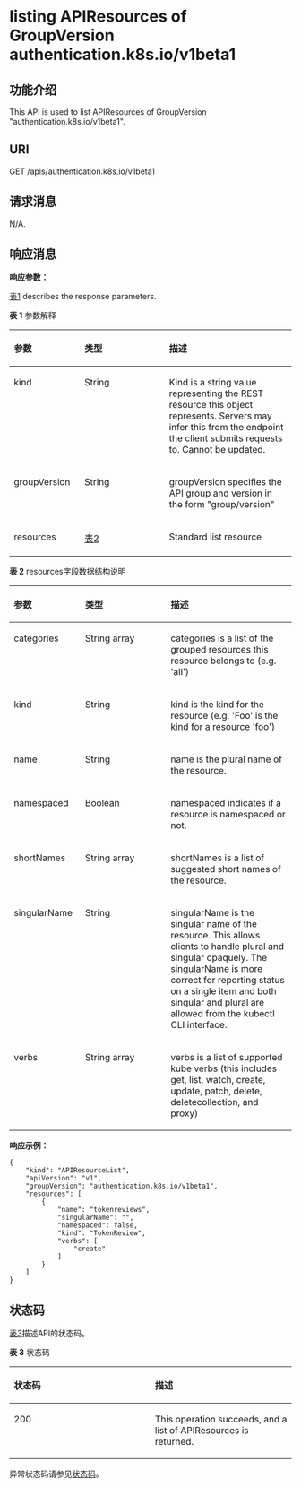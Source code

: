 # listing APIResources of GroupVersion authentication.k8s.io/v1beta1<a name="cce_02_0192"></a>

## 功能介绍<a name="section51167169"></a>

This API is used to list APIResources of GroupVersion "authentication.k8s.io/v1beta1".

## URI<a name="section57851338"></a>

GET /apis/authentication.k8s.io/v1beta1

## 请求消息<a name="section50899994"></a>

N/A.

## 响应消息<a name="section55446762"></a>

**响应参数：**

[表1](#d0e47119)  describes the response parameters.

**表 1**  参数解释

<a name="d0e47119"></a>
<table><thead align="left"><tr id="row2846859"><th class="cellrowborder" valign="top" width="25%" id="mcps1.2.4.1.1"><p id="p29269059"><a name="p29269059"></a><a name="p29269059"></a>参数</p>
</th>
<th class="cellrowborder" valign="top" width="30%" id="mcps1.2.4.1.2"><p id="p21983563"><a name="p21983563"></a><a name="p21983563"></a>类型</p>
</th>
<th class="cellrowborder" valign="top" width="45%" id="mcps1.2.4.1.3"><p id="p35838155"><a name="p35838155"></a><a name="p35838155"></a>描述</p>
</th>
</tr>
</thead>
<tbody><tr id="row17209452"><td class="cellrowborder" valign="top" width="25%" headers="mcps1.2.4.1.1 "><p id="p51788373"><a name="p51788373"></a><a name="p51788373"></a>kind</p>
</td>
<td class="cellrowborder" valign="top" width="30%" headers="mcps1.2.4.1.2 "><p id="p34108719"><a name="p34108719"></a><a name="p34108719"></a>String</p>
</td>
<td class="cellrowborder" valign="top" width="45%" headers="mcps1.2.4.1.3 "><p id="p11342882"><a name="p11342882"></a><a name="p11342882"></a>Kind is a string value representing the REST resource this object represents. Servers may infer this from the endpoint the client submits requests to. Cannot be updated.</p>
</td>
</tr>
<tr id="row34977076"><td class="cellrowborder" valign="top" width="25%" headers="mcps1.2.4.1.1 "><p id="p14570878"><a name="p14570878"></a><a name="p14570878"></a>groupVersion</p>
</td>
<td class="cellrowborder" valign="top" width="30%" headers="mcps1.2.4.1.2 "><p id="p39390452"><a name="p39390452"></a><a name="p39390452"></a>String</p>
</td>
<td class="cellrowborder" valign="top" width="45%" headers="mcps1.2.4.1.3 "><p id="p36510080"><a name="p36510080"></a><a name="p36510080"></a>groupVersion specifies the API group and version in the form "group/version"</p>
</td>
</tr>
<tr id="row60155264"><td class="cellrowborder" valign="top" width="25%" headers="mcps1.2.4.1.1 "><p id="p40738245"><a name="p40738245"></a><a name="p40738245"></a>resources</p>
</td>
<td class="cellrowborder" valign="top" width="30%" headers="mcps1.2.4.1.2 "><p id="p11463571"><a name="p11463571"></a><a name="p11463571"></a><a href="#cce_02_0192__d0e47169">表2</a></p>
</td>
<td class="cellrowborder" valign="top" width="45%" headers="mcps1.2.4.1.3 "><p id="p35444249"><a name="p35444249"></a><a name="p35444249"></a>Standard list resource</p>
</td>
</tr>
</tbody>
</table>

**表 2**  resources字段数据结构说明

<a name="d0e47169"></a>
<table><thead align="left"><tr id="row51035771"><th class="cellrowborder" valign="top" width="25.252525252525253%" id="mcps1.2.4.1.1"><p id="p40256775"><a name="p40256775"></a><a name="p40256775"></a>参数</p>
</th>
<th class="cellrowborder" valign="top" width="30.303030303030305%" id="mcps1.2.4.1.2"><p id="p39573303"><a name="p39573303"></a><a name="p39573303"></a>类型</p>
</th>
<th class="cellrowborder" valign="top" width="44.44444444444445%" id="mcps1.2.4.1.3"><p id="p51320947"><a name="p51320947"></a><a name="p51320947"></a>描述</p>
</th>
</tr>
</thead>
<tbody><tr id="row63356068"><td class="cellrowborder" valign="top" width="25.252525252525253%" headers="mcps1.2.4.1.1 "><p id="p31567922"><a name="p31567922"></a><a name="p31567922"></a>categories</p>
</td>
<td class="cellrowborder" valign="top" width="30.303030303030305%" headers="mcps1.2.4.1.2 "><p id="p6864900"><a name="p6864900"></a><a name="p6864900"></a>String array</p>
</td>
<td class="cellrowborder" valign="top" width="44.44444444444445%" headers="mcps1.2.4.1.3 "><p id="p19186051"><a name="p19186051"></a><a name="p19186051"></a>categories is a list of the grouped resources this resource belongs to (e.g. 'all')</p>
</td>
</tr>
<tr id="row38456734"><td class="cellrowborder" valign="top" width="25.252525252525253%" headers="mcps1.2.4.1.1 "><p id="p27987787"><a name="p27987787"></a><a name="p27987787"></a>kind</p>
</td>
<td class="cellrowborder" valign="top" width="30.303030303030305%" headers="mcps1.2.4.1.2 "><p id="p52418264"><a name="p52418264"></a><a name="p52418264"></a>String</p>
</td>
<td class="cellrowborder" valign="top" width="44.44444444444445%" headers="mcps1.2.4.1.3 "><p id="p18020973"><a name="p18020973"></a><a name="p18020973"></a>kind is the kind for the resource (e.g. 'Foo' is the kind for a resource 'foo')</p>
</td>
</tr>
<tr id="row27971035"><td class="cellrowborder" valign="top" width="25.252525252525253%" headers="mcps1.2.4.1.1 "><p id="p51061328"><a name="p51061328"></a><a name="p51061328"></a>name</p>
</td>
<td class="cellrowborder" valign="top" width="30.303030303030305%" headers="mcps1.2.4.1.2 "><p id="p42326881"><a name="p42326881"></a><a name="p42326881"></a>String</p>
</td>
<td class="cellrowborder" valign="top" width="44.44444444444445%" headers="mcps1.2.4.1.3 "><p id="p5925368"><a name="p5925368"></a><a name="p5925368"></a>name is the plural name of the resource.</p>
</td>
</tr>
<tr id="row53328312"><td class="cellrowborder" valign="top" width="25.252525252525253%" headers="mcps1.2.4.1.1 "><p id="p24626000"><a name="p24626000"></a><a name="p24626000"></a>namespaced</p>
</td>
<td class="cellrowborder" valign="top" width="30.303030303030305%" headers="mcps1.2.4.1.2 "><p id="p48548960"><a name="p48548960"></a><a name="p48548960"></a>Boolean</p>
</td>
<td class="cellrowborder" valign="top" width="44.44444444444445%" headers="mcps1.2.4.1.3 "><p id="p40151697"><a name="p40151697"></a><a name="p40151697"></a>namespaced indicates if a resource is namespaced or not.</p>
</td>
</tr>
<tr id="row25820957"><td class="cellrowborder" valign="top" width="25.252525252525253%" headers="mcps1.2.4.1.1 "><p id="p11122786"><a name="p11122786"></a><a name="p11122786"></a>shortNames</p>
</td>
<td class="cellrowborder" valign="top" width="30.303030303030305%" headers="mcps1.2.4.1.2 "><p id="p28530459"><a name="p28530459"></a><a name="p28530459"></a>String array</p>
</td>
<td class="cellrowborder" valign="top" width="44.44444444444445%" headers="mcps1.2.4.1.3 "><p id="p29265841"><a name="p29265841"></a><a name="p29265841"></a>shortNames is a list of suggested short names of the resource.</p>
</td>
</tr>
<tr id="row62065978"><td class="cellrowborder" valign="top" width="25.252525252525253%" headers="mcps1.2.4.1.1 "><p id="p61288293"><a name="p61288293"></a><a name="p61288293"></a>singularName</p>
</td>
<td class="cellrowborder" valign="top" width="30.303030303030305%" headers="mcps1.2.4.1.2 "><p id="p65404705"><a name="p65404705"></a><a name="p65404705"></a>String</p>
</td>
<td class="cellrowborder" valign="top" width="44.44444444444445%" headers="mcps1.2.4.1.3 "><p id="p63289749"><a name="p63289749"></a><a name="p63289749"></a>singularName is the singular name of the resource. This allows clients to handle plural and singular opaquely. The singularName is more correct for reporting status on a single item and both singular and plural are allowed from the kubectl CLI interface.</p>
</td>
</tr>
<tr id="row32736836"><td class="cellrowborder" valign="top" width="25.252525252525253%" headers="mcps1.2.4.1.1 "><p id="p34438080"><a name="p34438080"></a><a name="p34438080"></a>verbs</p>
</td>
<td class="cellrowborder" valign="top" width="30.303030303030305%" headers="mcps1.2.4.1.2 "><p id="p38021129"><a name="p38021129"></a><a name="p38021129"></a>String array</p>
</td>
<td class="cellrowborder" valign="top" width="44.44444444444445%" headers="mcps1.2.4.1.3 "><p id="p59812614"><a name="p59812614"></a><a name="p59812614"></a>verbs is a list of supported kube verbs (this includes get, list, watch, create, update, patch, delete, deletecollection, and proxy)</p>
</td>
</tr>
</tbody>
</table>

**响应示例：**

```
{
    "kind": "APIResourceList",
    "apiVersion": "v1",
    "groupVersion": "authentication.k8s.io/v1beta1",
    "resources": [
        {
            "name": "tokenreviews",
            "singularName": "",
            "namespaced": false,
            "kind": "TokenReview",
            "verbs": [
                "create"
            ]
        }
    ]
}
```

## 状态码<a name="section29258811"></a>

[表3](#d0e47270)描述API的状态码。

**表 3**  状态码

<a name="d0e47270"></a>
<table><thead align="left"><tr id="row54646375"><th class="cellrowborder" valign="top" width="50%" id="mcps1.2.3.1.1"><p id="p64280248"><a name="p64280248"></a><a name="p64280248"></a>状态码</p>
</th>
<th class="cellrowborder" valign="top" width="50%" id="mcps1.2.3.1.2"><p id="p39317565"><a name="p39317565"></a><a name="p39317565"></a>描述</p>
</th>
</tr>
</thead>
<tbody><tr id="row30606174"><td class="cellrowborder" valign="top" width="50%" headers="mcps1.2.3.1.1 "><p id="p63181061"><a name="p63181061"></a><a name="p63181061"></a>200</p>
</td>
<td class="cellrowborder" valign="top" width="50%" headers="mcps1.2.3.1.2 "><p id="p17392279"><a name="p17392279"></a><a name="p17392279"></a>This operation succeeds, and a list of APIResources is returned.</p>
</td>
</tr>
</tbody>
</table>

异常状态码请参见[状态码](状态码.md)。

